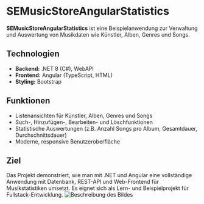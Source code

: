 # SEMusicStoreAngularStatistics

**SEMusicStoreAngularStatistics** ist eine Beispielanwendung zur Verwaltung und Auswertung von Musikdaten wie Künstler, Alben, Genres und Songs.

## Technologien

- **Backend:** .NET 8 (C#), WebAPI
- **Frontend:** Angular (TypeScript, HTML)
- **Styling:** Bootstrap

## Funktionen

- Listenansichten für Künstler, Alben, Genres und Songs
- Such-, Hinzufügen-, Bearbeiten- und Löschfunktionen
- Statistische Auswertungen (z.B. Anzahl Songs pro Album, Gesamtdauer, Durchschnittsdauer)
- Moderne, responsive Benutzeroberfläche

## Ziel

Das Projekt demonstriert, wie man mit .NET und Angular eine vollständige Anwendung mit Datenbank, REST-API und Web-Frontend für Musikstatistiken umsetzt. Es eignet sich als Lern- und Beispielprojekt für Fullstack-Entwicklung.
![Beschreibung des Bildes](Webside.png)
